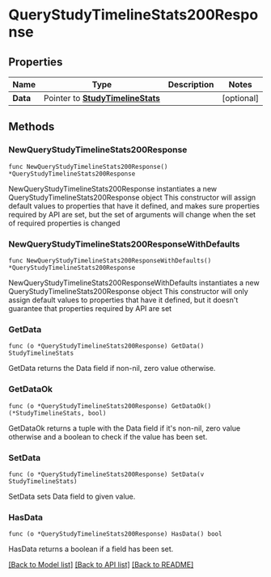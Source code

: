 # QueryStudyTimelineStats200Response

## Properties

Name | Type | Description | Notes
------------ | ------------- | ------------- | -------------
**Data** | Pointer to [**StudyTimelineStats**](StudyTimelineStats.md) |  | [optional] 

## Methods

### NewQueryStudyTimelineStats200Response

`func NewQueryStudyTimelineStats200Response() *QueryStudyTimelineStats200Response`

NewQueryStudyTimelineStats200Response instantiates a new QueryStudyTimelineStats200Response object
This constructor will assign default values to properties that have it defined,
and makes sure properties required by API are set, but the set of arguments
will change when the set of required properties is changed

### NewQueryStudyTimelineStats200ResponseWithDefaults

`func NewQueryStudyTimelineStats200ResponseWithDefaults() *QueryStudyTimelineStats200Response`

NewQueryStudyTimelineStats200ResponseWithDefaults instantiates a new QueryStudyTimelineStats200Response object
This constructor will only assign default values to properties that have it defined,
but it doesn't guarantee that properties required by API are set

### GetData

`func (o *QueryStudyTimelineStats200Response) GetData() StudyTimelineStats`

GetData returns the Data field if non-nil, zero value otherwise.

### GetDataOk

`func (o *QueryStudyTimelineStats200Response) GetDataOk() (*StudyTimelineStats, bool)`

GetDataOk returns a tuple with the Data field if it's non-nil, zero value otherwise
and a boolean to check if the value has been set.

### SetData

`func (o *QueryStudyTimelineStats200Response) SetData(v StudyTimelineStats)`

SetData sets Data field to given value.

### HasData

`func (o *QueryStudyTimelineStats200Response) HasData() bool`

HasData returns a boolean if a field has been set.


[[Back to Model list]](../README.md#documentation-for-models) [[Back to API list]](../README.md#documentation-for-api-endpoints) [[Back to README]](../README.md)


